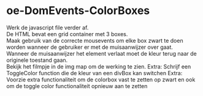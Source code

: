 # oe-DomEvents-ColorBoxes

Werk de javascript file verder af.<br>
De HTML bevat een grid container met 3 boxes.<br>
Maak gebruik van de correcte mousevents om elke box zwart te doen worden 
wanneer de gebruiker er met de muisaanwijzer over gaat.<br>
Wanneer de muisaanwijzer het element verlaat moet de kleur terug naar de originele toestand gaan.<br>
Bekijk het filmpje in de img map om de werking te zien.
Extra: Schrijf een ToggleColor function die de kleur van een divBox kan switchen
Extra: Voorzie extra functionaliteit om de colorbox vast te zetten op zwart en ook om de toggle color functionaliteit opnieuw aan te zetten
